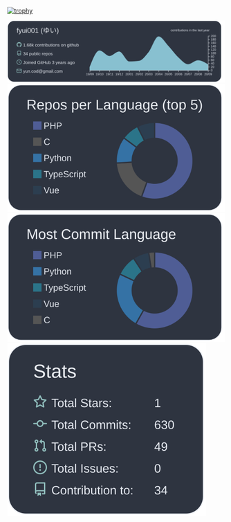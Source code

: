 [![trophy](https://github-profile-trophy.vercel.app/?username=5ym)](https://github.com/ryo-ma/github-profile-trophy)

![](https://raw.githubusercontent.com/fyui001/fyui001/master/profile-summary-card-output/nord_dark/0-profile-details.svg)
![](https://raw.githubusercontent.com/fyui001/fyui001/master/profile-summary-card-output/nord_dark/1-repos-per-language.svg)
![](https://raw.githubusercontent.com/fyui001/fyui001/master/profile-summary-card-output/nord_dark/2-most-commit-language.svg)
![](https://raw.githubusercontent.com/fyui001/fyui001/master/profile-summary-card-output/nord_dark/3-stats.svg)
